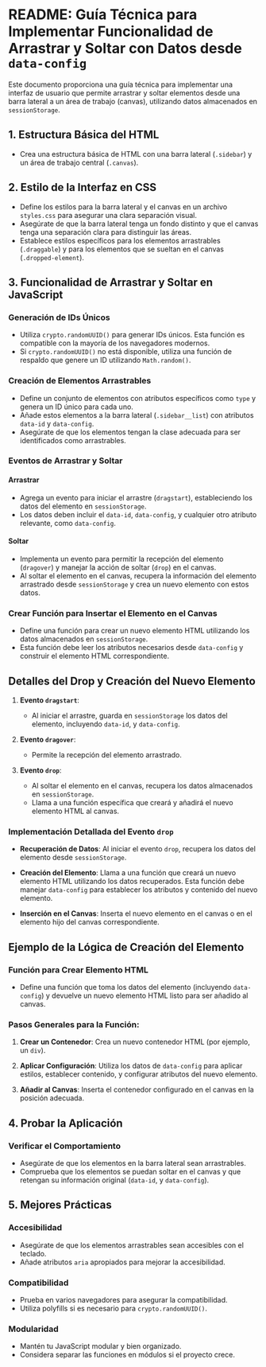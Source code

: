 # README: Guía Técnica para Implementar Funcionalidad de Arrastrar y Soltar con Datos desde `data-config`

Este documento proporciona una guía técnica para implementar una interfaz de usuario que permite arrastrar y soltar elementos desde una barra lateral a un área de trabajo (canvas), utilizando datos almacenados en `sessionStorage`.

## 1. Estructura Básica del HTML
- Crea una estructura básica de HTML con una barra lateral (`.sidebar`) y un área de trabajo central (`.canvas`).

## 2. Estilo de la Interfaz en CSS
- Define los estilos para la barra lateral y el canvas en un archivo `styles.css` para asegurar una clara separación visual.
- Asegúrate de que la barra lateral tenga un fondo distinto y que el canvas tenga una separación clara para distinguir las áreas.
- Establece estilos específicos para los elementos arrastrables (`.draggable`) y para los elementos que se sueltan en el canvas (`.dropped-element`).

## 3. Funcionalidad de Arrastrar y Soltar en JavaScript

### Generación de IDs Únicos
- Utiliza `crypto.randomUUID()` para generar IDs únicos. Esta función es compatible con la mayoría de los navegadores modernos.
- Si `crypto.randomUUID()` no está disponible, utiliza una función de respaldo que genere un ID utilizando `Math.random()`.

### Creación de Elementos Arrastrables
- Define un conjunto de elementos con atributos específicos como `type` y genera un ID único para cada uno.
- Añade estos elementos a la barra lateral (`.sidebar__list`) con atributos `data-id` y `data-config`.
- Asegúrate de que los elementos tengan la clase adecuada para ser identificados como arrastrables.

### Eventos de Arrastrar y Soltar

#### Arrastrar
- Agrega un evento para iniciar el arrastre (`dragstart`), estableciendo los datos del elemento en `sessionStorage`. 
- Los datos deben incluir el `data-id`, `data-config`, y cualquier otro atributo relevante, como `data-config`.

#### Soltar
- Implementa un evento para permitir la recepción del elemento (`dragover`) y manejar la acción de soltar (`drop`) en el canvas.
- Al soltar el elemento en el canvas, recupera la información del elemento arrastrado desde `sessionStorage` y crea un nuevo elemento con estos datos. 

### Crear Función para Insertar el Elemento en el Canvas
- Define una función para crear un nuevo elemento HTML utilizando los datos almacenados en `sessionStorage`.
- Esta función debe leer los atributos necesarios desde `data-config` y construir el elemento HTML correspondiente.

## Detalles del Drop y Creación del Nuevo Elemento

1. **Evento `dragstart`**:
   - Al iniciar el arrastre, guarda en `sessionStorage` los datos del elemento, incluyendo `data-id`, y `data-config`.

2. **Evento `dragover`**:
   - Permite la recepción del elemento arrastrado.

3. **Evento `drop`**:
   - Al soltar el elemento en el canvas, recupera los datos almacenados en `sessionStorage`.
   - Llama a una función específica que creará y añadirá el nuevo elemento HTML al canvas.

### Implementación Detallada del Evento `drop`

- **Recuperación de Datos**: 
  Al iniciar el evento `drop`, recupera los datos del elemento desde `sessionStorage`.

- **Creación del Elemento**: 
  Llama a una función que creará un nuevo elemento HTML utilizando los datos recuperados. Esta función debe manejar `data-config` para establecer los atributos y contenido del nuevo elemento.

- **Inserción en el Canvas**: 
  Inserta el nuevo elemento en el canvas o en el elemento hijo del canvas correspondiente.

## Ejemplo de la Lógica de Creación del Elemento

### Función para Crear Elemento HTML
- Define una función que toma los datos del elemento (incluyendo `data-config`) y devuelve un nuevo elemento HTML listo para ser añadido al canvas.

### Pasos Generales para la Función:
1. **Crear un Contenedor**: 
   Crea un nuevo contenedor HTML (por ejemplo, un `div`).

2. **Aplicar Configuración**: 
   Utiliza los datos de `data-config` para aplicar estilos, establecer contenido, y configurar atributos del nuevo elemento.

3. **Añadir al Canvas**: 
   Inserta el contenedor configurado en el canvas en la posición adecuada.

## 4. Probar la Aplicación

### Verificar el Comportamiento
- Asegúrate de que los elementos en la barra lateral sean arrastrables.
- Comprueba que los elementos se puedan soltar en el canvas y que retengan su información original (`data-id`, y `data-config`).

## 5. Mejores Prácticas

### Accesibilidad
- Asegúrate de que los elementos arrastrables sean accesibles con el teclado.
- Añade atributos `aria` apropiados para mejorar la accesibilidad.

### Compatibilidad
- Prueba en varios navegadores para asegurar la compatibilidad.
- Utiliza polyfills si es necesario para `crypto.randomUUID()`.

### Modularidad
- Mantén tu JavaScript modular y bien organizado.
- Considera separar las funciones en módulos si el proyecto crece.

